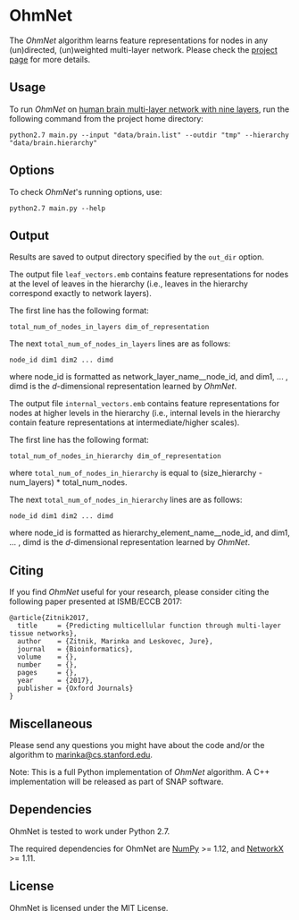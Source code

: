 # OhmNet

The *OhmNet* algorithm learns feature representations 
for nodes in any (un)directed, (un)weighted multi-layer network. Please 
check the [project page](http://snap.stanford.edu/ohmnet) for more details. 

## Usage

To run *OhmNet* on [human brain multi-layer network with nine layers](http://snap.stanford.edu/ohmnet/), 
run the following command from the project home directory:

    python2.7 main.py --input "data/brain.list" --outdir "tmp" --hierarchy "data/brain.hierarchy" 

## Options

To check *OhmNet*'s running options, use:

    python2.7 main.py --help

## Output

Results are saved to output directory specified by the ``out_dir`` 
option. 

The output file ``leaf_vectors.emb`` contains feature representations 
for nodes at the level of leaves in the hierarchy (i.e., leaves in the
hierarchy correspond exactly to network layers).  

The first line has the following format:

	total_num_of_nodes_in_layers dim_of_representation

The next ``total_num_of_nodes_in_layers`` lines are as follows:
	
	node_id dim1 dim2 ... dimd

where node_id is formatted as network_layer_name__node_id, and dim1, ... , dimd is 
the *d*-dimensional representation learned by *OhmNet*.

The output file ``internal_vectors.emb`` contains feature representations
for nodes at higher levels in the hierarchy (i.e., internal levels in the 
hierarchy contain feature representations at intermediate/higher scales).

The first line has the following format:

	total_num_of_nodes_in_hierarchy dim_of_representation

where ``total_num_of_nodes_in_hierarchy`` is equal to (size_hierarchy - 
num_layers) * total_num_nodes.

The next ``total_num_of_nodes_in_hierarchy`` lines are as follows:
	
	node_id dim1 dim2 ... dimd

where node_id is formatted as hierarchy_element_name__node_id, and dim1, ... , dimd is 
the *d*-dimensional representation learned by *OhmNet*.

## Citing

If you find *OhmNet* useful for your research, please consider citing 
the following paper presented at ISMB/ECCB 2017:

    @article{Zitnik2017,
      title     = {Predicting multicellular function through multi-layer tissue networks},
      author    = {Zitnik, Marinka and Leskovec, Jure},
      journal   = {Bioinformatics},
      volume    = {},
      number    = {},
      pages     = {},
      year      = {2017},
      publisher = {Oxford Journals}
    }

## Miscellaneous

Please send any questions you might have about the code and/or the 
algorithm to <marinka@cs.stanford.edu>.

Note: This is a full Python implementation of *OhmNet* 
algorithm. A C++ implementation will be released as part of SNAP software.

## Dependencies

OhmNet is tested to work under Python 2.7.

The required dependencies for OhmNet are [NumPy](http://www.numpy.org) >= 1.12, and [NetworkX](https://networkx.github.io/) >= 1.11.

## License

OhmNet is licensed under the MIT License.
